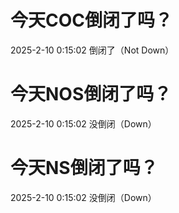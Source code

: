 # 今天COC倒闭了吗？

2025-2-10 0:15:02 倒闭了（Not Down）

# 今天NOS倒闭了吗？

2025-2-10 0:15:02 没倒闭（Down）

# 今天NS倒闭了吗？

2025-2-10 0:15:02 没倒闭（Down）

